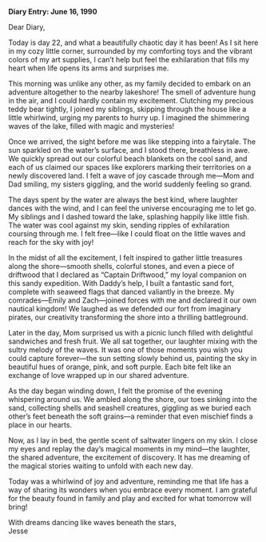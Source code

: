 
**Diary Entry: June 16, 1990**

Dear Diary,

Today is day 22, and what a beautifully chaotic day it has been! As I sit here in my cozy little corner, surrounded by my comforting toys and the vibrant colors of my art supplies, I can’t help but feel the exhilaration that fills my heart when life opens its arms and surprises me. 

This morning was unlike any other, as my family decided to embark on an adventure altogether to the nearby lakeshore! The smell of adventure hung in the air, and I could hardly contain my excitement. Clutching my precious teddy bear tightly, I joined my siblings, skipping through the house like a little whirlwind, urging my parents to hurry up. I imagined the shimmering waves of the lake, filled with magic and mysteries! 

Once we arrived, the sight before me was like stepping into a fairytale. The sun sparkled on the water’s surface, and I stood there, breathless in awe. We quickly spread out our colorful beach blankets on the cool sand, and each of us claimed our spaces like explorers marking their territories on a newly discovered land. I felt a wave of joy cascade through me—Mom and Dad smiling, my sisters giggling, and the world suddenly feeling so grand.

The days spent by the water are always the best kind, where laughter dances with the wind, and I can feel the universe encouraging me to let go. My siblings and I dashed toward the lake, splashing happily like little fish. The water was cool against my skin, sending ripples of exhilaration coursing through me. I felt free—like I could float on the little waves and reach for the sky with joy!

In the midst of all the excitement, I felt inspired to gather little treasures along the shore—smooth shells, colorful stones, and even a piece of driftwood that I declared as “Captain Driftwood,” my loyal companion on this sandy expedition. With Daddy’s help, I built a fantastic sand fort, complete with seaweed flags that danced valiantly in the breeze. My comrades—Emily and Zach—joined forces with me and declared it our own nautical kingdom! We laughed as we defended our fort from imaginary pirates, our creativity transforming the shore into a thrilling battleground.

Later in the day, Mom surprised us with a picnic lunch filled with delightful sandwiches and fresh fruit. We all sat together, our laughter mixing with the sultry melody of the waves. It was one of those moments you wish you could capture forever—the sun setting slowly behind us, painting the sky in beautiful hues of orange, pink, and soft purple. Each bite felt like an exchange of love wrapped up in our shared adventure.

As the day began winding down, I felt the promise of the evening whispering around us. We ambled along the shore, our toes sinking into the sand, collecting shells and seashell creatures, giggling as we buried each other’s feet beneath the soft grains—a reminder that even mischief finds a place in our hearts.

Now, as I lay in bed, the gentle scent of saltwater lingers on my skin. I close my eyes and replay the day’s magical moments in my mind—the laughter, the shared adventure, the excitement of discovery. It has me dreaming of the magical stories waiting to unfold with each new day.

Today was a whirlwind of joy and adventure, reminding me that life has a way of sharing its wonders when you embrace every moment. I am grateful for the beauty found in family and play and excited for what tomorrow will bring!

With dreams dancing like waves beneath the stars,  
Jesse
